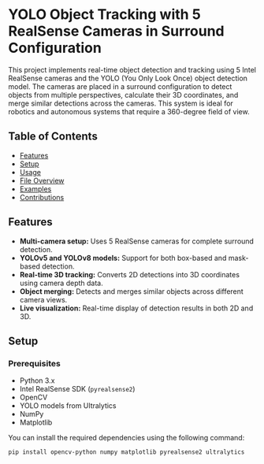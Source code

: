 # YOLO Object Tracking with 5 RealSense Cameras in Surround Configuration

This project implements real-time object detection and tracking using 5 Intel RealSense cameras and the YOLO (You Only Look Once) object detection model. The cameras are placed in a surround configuration to detect objects from multiple perspectives, calculate their 3D coordinates, and merge similar detections across the cameras. This system is ideal for robotics and autonomous systems that require a 360-degree field of view.

## Table of Contents
- [Features](#features)
- [Setup](#setup)
- [Usage](#usage)
- [File Overview](#file-overview)
- [Examples](#examples)
- [Contributions](#contributions)

## Features
- **Multi-camera setup:** Uses 5 RealSense cameras for complete surround detection.
- **YOLOv5 and YOLOv8 models:** Support for both box-based and mask-based detection.
- **Real-time 3D tracking:** Converts 2D detections into 3D coordinates using camera depth data.
- **Object merging:** Detects and merges similar objects across different camera views.
- **Live visualization:** Real-time display of detection results in both 2D and 3D.
  
## Setup
### Prerequisites
- Python 3.x
- Intel RealSense SDK (`pyrealsense2`)
- OpenCV
- YOLO models from Ultralytics
- NumPy
- Matplotlib

You can install the required dependencies using the following command:

```bash
pip install opencv-python numpy matplotlib pyrealsense2 ultralytics
